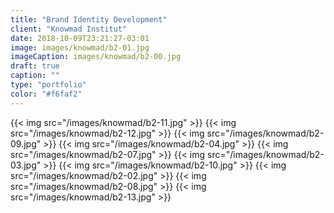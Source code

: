 ```yaml
---
title: "Brand Identity Development"
client: "Knowmad Institut"
date: 2018-10-09T23:21:27-03:01
image: images/knowmad/b2-01.jpg
imageCaption: images/knowmad/b2-00.jpg
draft: true
caption: ""
type: "portfolio"
color: "#f6faf2"
---
```


{{< img src="/images/knowmad/b2-11.jpg" >}}
{{< img src="/images/knowmad/b2-12.jpg" >}}
{{< img src="/images/knowmad/b2-09.jpg" >}}
{{< img src="/images/knowmad/b2-04.jpg" >}}
{{< img src="/images/knowmad/b2-07.jpg" >}}
{{< img src="/images/knowmad/b2-03.jpg" >}}
{{< img src="/images/knowmad/b2-10.jpg" >}}
{{< img src="/images/knowmad/b2-02.jpg" >}}
{{< img src="/images/knowmad/b2-08.jpg" >}}
{{< img src="/images/knowmad/b2-13.jpg" >}}
